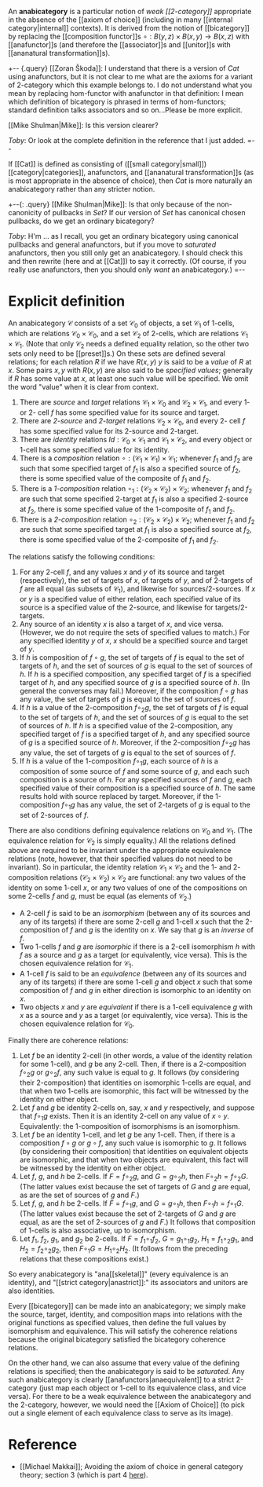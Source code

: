 An **anabicategory** is a particular notion of _weak [[2-category]]_ appropriate in the absence of the [[axiom of choice]] (including in many [[internal category|internal]] contexts).  It is derived from the notion of [[bicategory]] by replacing the [[composition functor]]s $\circ: B(y,z) \times B(x,y) \to B(x,z)$ with [[anafunctor]]s (and therefore the [[associator]]s and [[unitor]]s with [[ananatural transformation]]s).

+-- {.query}
[[Zoran Škoda]]: I understand that there is a version of $Cat$ using anafunctors, but it is not clear to me 
what are the axioms for a variant of 2-category which this example belongs to. I do not understand what you mean by replacing hom-functor with anafunctor in that definition: I mean which definition of bicategory is phrased in terms of hom-functors; standard definition talks associators and so on...Please be more explicit. 

[[Mike Shulman|Mike]]: Is this version clearer?

_Toby_:  Or look at the complete definition in the reference that I just added.
=--

If [[Cat]] is defined as consisting of ([[small category|small]]) [[category|categories]], anafunctors, and [[ananatural transformation]]s (as is most appropriate in the absence of choice), then $Cat$ is more naturally an anabicategory rather than any stricter notion.

+--{: .query}
[[Mike Shulman|Mike]]: Is that only because of the non-canonicity of pullbacks in $Set$?  If our version of $Set$ has canonical chosen pullbacks, do we get an ordinary bicategory?

_Toby_:  H\'m ... as I recall, you get an ordinary bicategory using canonical pullbacks and general anafunctors, but if you move to *saturated* anafunctors, then you still only get an anabicategory.  I should check this and then rewrite (here and at [[Cat]]) to say it correctly.  (Of course, if you really use anafunctors, then you should only *want* an anabicategory.)
=--

# Explicit definition #

An anabicategory $\mathcal{C}$ consists of a set $\mathcal{C}_0$ of objects, a set $\mathcal{C}_1$ of 1-cells, which are relations $\mathcal{C}_0 \times \mathcal{C}_0$, and a set $\mathcal{C}_2$ of 2-cells, which are relations $\mathcal{C}_1 \times \mathcal{C}_1$. (Note that only $\mathcal{C}_2$ needs a defined equality relation, so the other two sets only need to be [[preset]]s.) On these sets are defined several relations; for each relation $R$ if we have $R(x, y)$ $y$ is said to be a _value_ of $R$ at $x$. Some pairs $x, y$ with $R(x, y)$ are also said to be _specified values_; generally if $R$ has some value at $x$, at least one such value will be specified. We omit the word "value" when it is clear from context.

1. There are _source_ and _target_ relations $\mathcal{C}_1 \times \mathcal{C}_0$ and $\mathcal{C}_2 \times \mathcal{C}_1$, and every 1- or 2- cell $f$ has some specified value for its source and target.
1. There are _2-source_ and _2-target_ relations $\mathcal{C}_2 \times \mathcal{C}_0$, and every 2- cell $f$ has some specified value for its 2-source and 2-target.
1. There are _identity_ relations $Id:\mathcal{C}_0 \times \mathcal{C}_1$ and $\mathcal{C}_1 \times \mathcal{C}_2$, and every object or 1-cell has some specified value for its identity.
1. There is a _composition_ relation $\circ:(\mathcal{C}_1 \times \mathcal{C}_1) \times \mathcal{C}_1$; whenever $f_1$ and $f_2$ are such that some specified target of $f_1$ is also a specified source of $f_2$, there is some specified value of the composite of $f_1$ and $f_2$.
1. There is a _1-composition_ relation $\circ_1:(\mathcal{C}_2 \times \mathcal{C}_2) \times \mathcal{C}_2$; whenever $f_1$ and $f_2$ are such that some specified 2-target at $f_1$ is also a specified 2-source at $f_2$, there is some specified value of the 1-composite of $f_1$ and $f_2$.
1. There is a _2-composition_ relation $\circ_2:(\mathcal{C}_2 \times \mathcal{C}_2) \times \mathcal{C}_2$; whenever $f_1$ and $f_2$ are such that some specified target at $f_1$ is also a specified source at $f_2$, there is some specified value of the 2-composite of $f_1$ and $f_2$.

The relations satisfy the following conditions:

1. For any 2-cell $f$, and any values $x$ and $y$ of its source and target (respectively), the set of targets of $x$, of targets of $y$, and of 2-targets of $f$ are all equal (as subsets of $\mathcal{C}_1$), and likewise for sources/2-sources. If $x$ or $y$ is a specified value of either relation, each specified value of its source is a specified value of the 2-source, and likewise for targets/2-targets.
1. Any source of an identity $x$ is also a target of $x$, and vice versa. (However, we do not require the sets of specified values to match.) For any specified identity $y$ of $x$, $x$ should be a specified source and target of $y$.
1. If $h$ is composition of $f \circ g$, the set of targets of $f$ is equal to the set of targets of $h$, and the set of sources of $g$ is equal to the set of sources of $h$. If $h$ is a specified composition, any specified target of $f$ is a specified target of $h$, and any specified source of $g$ is a specified source of $h$. (In general the converses may fail.) Moreover, if the composition $f \circ g$ has any value, the set of targets of $g$ is equal to the set of sources of $f$.
1. If $h$ is a value of the 2-composition $f \circ_2 g$, the set of targets of $f$ is equal to the set of targets of $h$, and the set of sources of $g$ is equal to the set of sources of $h$. If $h$ is a specified value of the 2-composition, any specified target of $f$ is a specified target of $h$, and any specified source of $g$ is a specified source of $h$. Moreover, if the 2-composition $f \circ_2 g$ has any value, the set of targets of $g$ is equal to the set of sources of $f$.
1. If $h$ is a value of the 1-composition $f \circ_1 g$, each source of $h$ is a composition of some source of $f$ and some source of $g$, and each such composition is a source of $h$. For any specified sources of $f$ and $g$, each specified value of their composition is a specified source of $h$. The same results hold with source replaced by target. Moreover, if the 1-composition $f \circ_1 g$ has any value, the set of 2-targets of $g$ is equal to the set of 2-sources of $f$.

There are also conditions defining equivalence relations on $\mathcal{C}_0$ and $\mathcal{C}_1$. (The equivalence relation for $\mathcal{C}_2$ is simply equality.) All the relations defined above are required to be invariant under the appropriate equivalence relations (note, however, that their specified values do not need to be invariant). So in particular, the identity relation $\mathcal{C}_1\times \mathcal{C}_2$ and the 1- and 2- composition relations $(\mathcal{C}_2 \times \mathcal{C}_2) \times \mathcal{C}_2$ are functional: any two values of the identity on some 1-cell $x$, or any two values of one of the compositions on some 2-cells $f$ and $g$, must be equal (as elements of $\mathcal{C}_2$.)

* A 2-cell $f$ is said to be an _isomorphism_ (between any of its sources and any of its targets) if there are some 2-cell $g$ and 1-cell $x$ such that the 2-composition of $f$ and $g$ is the identity on $x$. We say that $g$ is an _inverse_ of $f$.
* Two 1-cells $f$ and $g$ are _isomorphic_ if there is a 2-cell isomorphism $h$ with $f$ as a source and $g$ as a target (or equivalently, vice versa). This is the chosen equivalence relation for $\mathcal{C}_1$.
* A 1-cell $f$ is said to be an _equivalence_ (between any of its sources and any of its targets) if there are some 1-cell $g$ and object $x$ such that some composition of $f$ and $g$ in either direction is isomorphic to an identity on $x$.
* Two objects $x$ and $y$ are _equivalent_ if there is a 1-cell equivalence $g$ with $x$ as a source and $y$ as a target (or equivalently, vice versa). This is the chosen equivalence relation for $\mathcal{C}_0$.


Finally there are coherence relations:

1. Let $f$ be an identity 2-cell (in other words, a value of the identity relation for some 1-cell), and $g$ be any 2-cell. Then, if there is a 2-composition $f \circ_2 g$ or $g \circ_2 f$, any such value is equal to $g$. It follows (by considering their 2-composition) that identities on isomorphic 1-cells are equal, and that when two 1-cells are isomorphic, this fact will be witnessed by the identity on either object.
1. Let $f$ and $g$ be identity 2-cells on, say, $x$ and $y$ respectively, and suppose that $f \circ_1 g$ exists. Then it is an identity 2-cell on any value of $x \circ y$. Equivalently: the 1-composition of isomorphisms is an isomorphism.
1. Let $f$ be an identity 1-cell, and let $g$ be any 1-cell. Then, if there is a composition $f \circ g$ or $g \circ f$, any such value is isomorphic to $g$. It follows (by considering their composition) that identities on equivalent objects are isomorphic, and that when two objects are equivalent, this fact will be witnessed by the identity on either object. 
1. Let $f$, $g$, and $h$ be 2-cells. If $F = f \circ_2 g$, and $G = g \circ_2 h$, then $F \circ_2 h = f \circ_2 G$. (The latter values exist because the set of targets of $G$ and $g$ are equal, as are the set of sources of $g$ and $F$.)
1. Let $f$, $g$, and $h$ be 2-cells. If $F = f \circ_1 g$, and $G = g \circ_1 h$, then $F \circ_1 h = f \circ_1 G$. (The latter values exist because the set of 2-targets of $G$ and $g$ are equal, as are the set of 2-sources of $g$ and $F$.) It follows that composition of 1-cells is also associative, up to isomorphism.
1. Let $f_1$, $f_2$, $g_1$, and $g_2$ be 2-cells. If $F = f_1 \circ_1 f_2$, $G = g_1 \circ_1 g_2$, $H_1 = f_1 \circ_2 g_1$, and $H_2 = f_2 \circ_2 g_2$, then $F \circ_1 G = H_1 \circ_2 H_2$. (It follows from the preceding relations that these compositions exist.)

So every anabicategory is "ana[[skeletal]]" (every equivalence is an identity), and "[[strict category|anastrict]]:" its associators and unitors are also identities.

Every [[bicategory]] can be made into an anabicategory; we simply make the source, target, identity, and composition maps into relations with the original functions as specified values, then define the full values by isomorphism and equivalence. This will satisfy the coherence relations because the original bicategory satisfied the bicategory coherence relations.

On the other hand, we can also assume that every value of the defining relations is specified; then the anabicategory is said to be _saturated_. Any such anabicategory is clearly [[anafunctors|anaequivalent]] to a strict 2-category (just map each object or 1-cell to its equivalence class, and vice versa). For there to be a weak equivalence between the anabicategory and the 2-category, however, we would need the [[Axiom of Choice]] (to pick out a single element of each equivalence class to serve as its image).

# Reference #

*  [[Michael Makkai]]; Avoiding the axiom of choice in general category theory; section 3 (which is part 4 [here](http://www.math.mcgill.ca/makkai/anafun/)).